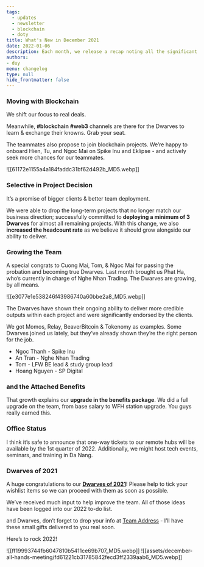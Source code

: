 ```yaml
---
tags: 
  - updates
  - newsletter
  - blockchain
  - doty
title: What's New in December 2021
date: 2022-01-06
description: Each month, we release a recap noting all the significant changes with our company and our team. December 2022 will go over our growth in blockchain, team members, upgrade on the benefits packages. 
authors: 
- duy
menu: changelog
type: null
hide_frontmatter: false
---
```

### Moving with Blockchain
We shift our focus to real deals. 

Meanwhile, **#blockchain** **#web3** channels are there for the Dwarves to learn & exchange their knowns. Grab your seat.

The teammates also propose to join blockchain projects. We’re happy to onboard Hien, Tu, and Ngoc Mai on Spike Inu and Eklipse - and actively seek more chances for our teammates.

![[61172e1155a4a184faddc31bf62d492b_MD5.webp]]

### Selective in Project Decision
It’s a promise of bigger clients & better team deployment.

We were able to drop the long-term projects that no longer match our business direction; successfully committed to **deploying a minimum of 3 Dwarves** for almost all remaining projects. With this change, we also **increased the headcount rate** as we believe it should grow alongside our ability to deliver.

### Growing the Team
A special congrats to Cuong Mai, Tom, & Ngoc Mai for passing the probation and becoming true Dwarves. Last month brought us Phat Ha, who’s currently in charge of Nghe Nhan Trading. The Dwarves are growing, by all means. 

![[e3077e1e538246f43986740a60bbe2a8_MD5.webp]]

The Dwarves have shown their ongoing ability to deliver more credible outputs within each project and were significantly endorsed by the clients.

We got Momos, Relay, BeaverBitcoin & Tokenomy as examples. Some Dwarves joined us lately, but they’ve already shown they’re the right person for the job.

* Ngoc Thanh - Spike Inu
* An Tran - Nghe Nhan Trading
* Tom - LFW BE lead & study group lead
* Hoang Nguyen - SP Digital

### and the Attached Benefits
That growth explains our **upgrade in the benefits package**. We did a full upgrade on the team, from base salary to WFH station upgrade. You guys really earned this. 

### Office Status
I think it’s safe to announce that one-way tickets to our remote hubs will be available by the 1st quarter of 2022. Additionally, we might host tech events, seminars, and training in Da Nang. 

### Dwarves of 2021
A huge congratulations to our **[Dwarves of 2021](/37bc743333e34e89b93f52147055d17b)**! Please help to tick your wishlist items so we can proceed with them as soon as possible.

We’ve received much input to help improve the team. All of those ideas have been logged into our 2022 to-do list.

and Dwarves, don’t forget to drop your info at [Team Address](https://docs.google.com/spreadsheets/d/1HqwdcSUMXapy8XcQP5xwEuj4yMe75p0FcSmdsF334Hk/edit#gid=1805371046) - I’ll have these small gifts delivered to you real soon.

Here’s to rock 2022!

![[ff19993744fb6047810b5411ce69b707_MD5.webp]]
![[assets/december-all-hands-meeting/fd61221cb31785842fecd3ff2339aab6_MD5.webp]]